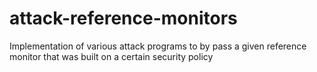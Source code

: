 # attack-reference-monitors
Implementation of various attack programs to by pass a given reference monitor that was built on a certain security policy
